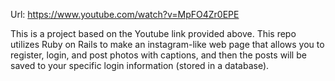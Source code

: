Url: https://www.youtube.com/watch?v=MpFO4Zr0EPE

This is a project based on the Youtube link provided above. This repo utilizes Ruby on Rails to make an instagram-like web page that allows you to register, login, and post photos with captions, and then the posts will be saved to your specific login information (stored in a database).
